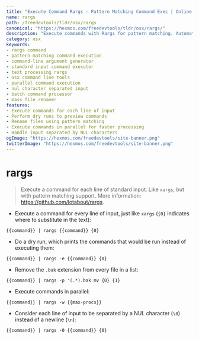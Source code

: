 ```yaml
---
title: "Execute Command Rargs - Pattern Matching Command Exec | Online Free DevTools by Hexmos"
name: rargs
path: /freedevtools/tldr/osx/rargs
canonical: "https://hexmos.com/freedevtools/tldr/osx/rargs/"
description: "Execute commands with Rargs for pattern matching. Automate complex command execution workflows with text manipulation. Free online tool, no registration required."
category: osx
keywords:
- rargs command
- pattern matching command execution
- command-line argument generator
- standard input command executor
- text processing rargs
- osx command line tools
- parallel command execution
- nul character separated input
- batch command processor
- mass file renamer
features:
- Execute commands for each line of input
- Perform dry runs to preview commands
- Rename files using pattern matching
- Execute commands in parallel for faster processing
- Handle input separated by NUL characters
ogImage: "https://hexmos.com/freedevtools/site-banner.png"
twitterImage: "https://hexmos.com/freedevtools/site-banner.png"
---
```


# rargs

> Execute a command for each line of standard input.
> Like `xargs`, but with pattern matching support.
> More information: <https://github.com/lotabout/rargs>.

- Execute a command for every line of input, just like `xargs` (`{0}` indicates where to substitute in the text):

`{{command}} | rargs {{command}} {0}`

- Do a dry run, which prints the commands that would be run instead of executing them:

`{{command}} | rargs -e {{command}} {0}`

- Remove the `.bak` extension from every file in a list:

`{{command}} | rargs -p '(.*).bak mv {0} {1}`

- Execute commands in parallel:

`{{command}} | rargs -w {{max-procs}}`

- Consider each line of input to be separated by a NUL character (`\0`) instead of a newline (`\n`):

`{{command}} | rargs -0 {{command}} {0}`
